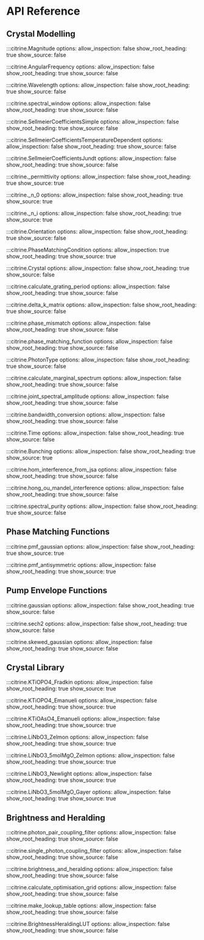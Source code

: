 # API Reference

## Crystal Modelling

:::citrine.Magnitude
    options:
        allow_inspection: false
        show_root_heading: true
        show_source: false

:::citrine.AngularFrequency
    options:
        allow_inspection: false
        show_root_heading: true
        show_source: false

:::citrine.Wavelength
    options:
        allow_inspection: false
        show_root_heading: true
        show_source: false

:::citrine.spectral_window
    options:
        allow_inspection: false
        show_root_heading: true
        show_source: false

:::citrine.SellmeierCoefficientsSimple
    options:
        allow_inspection: false
        show_root_heading: true
        show_source: false

:::citrine.SellmeierCoefficientsTemperatureDependent
    options:
        allow_inspection: false
        show_root_heading: true
        show_source: false

:::citrine.SellmeierCoefficientsJundt
    options:
        allow_inspection: false
        show_root_heading: true
        show_source: false

:::citrine._permittivity
    options:
        allow_inspection: false
        show_root_heading: true
        show_source: true

:::citrine._n_0
    options:
        allow_inspection: false
        show_root_heading: true
        show_source: true

:::citrine._n_i
    options:
        allow_inspection: false
        show_root_heading: true
        show_source: true

:::citrine.Orientation
    options:
        allow_inspection: false
        show_root_heading: true
        show_source: false

:::citrine.PhaseMatchingCondition
    options:
        allow_inspection: true
        show_root_heading: true
        show_source: true

:::citrine.Crystal
    options:
        allow_inspection: false
        show_root_heading: true
        show_source: false

:::citrine.calculate_grating_period
    options:
        allow_inspection: false
        show_root_heading: true
        show_source: false

:::citrine.delta_k_matrix
    options:
        allow_inspection: false
        show_root_heading: true
        show_source: false

:::citrine.phase_mismatch
    options:
        allow_inspection: false
        show_root_heading: true
        show_source: false

:::citrine.phase_matching_function
    options:
        allow_inspection: false
        show_root_heading: true
        show_source: false

:::citrine.PhotonType
    options:
        allow_inspection: false
        show_root_heading: true
        show_source: false


:::citrine.calculate_marginal_spectrum
    options:
        allow_inspection: false
        show_root_heading: true
        show_source: false

:::citrine.joint_spectral_amplitude
    options:
        allow_inspection: false
        show_root_heading: true
        show_source: false

:::citrine.bandwidth_conversion
    options:
        allow_inspection: false
        show_root_heading: true
        show_source: false

:::citrine.Time
    options:
        allow_inspection: false
        show_root_heading: true
        show_source: false

:::citrine.Bunching
    options:
        allow_inspection: false
        show_root_heading: true
        show_source: true

:::citrine.hom_interference_from_jsa
    options:
        allow_inspection: false
        show_root_heading: true
        show_source: false

:::citrine.hong_ou_mandel_interference
    options:
        allow_inspection: false
        show_root_heading: true
        show_source: false

:::citrine.spectral_purity
    options:
        allow_inspection: false
        show_root_heading: true
        show_source: false


## Phase Matching Functions

:::citrine.pmf_gaussian
    options:
        allow_inspection: false
        show_root_heading: true
        show_source: true

:::citrine.pmf_antisymmetric
    options:
        allow_inspection: false
        show_root_heading: true
        show_source: true


## Pump Envelope Functions

:::citrine.gaussian
    options:
        allow_inspection: false
        show_root_heading: true
        show_source: false

:::citrine.sech2
    options:
        allow_inspection: false
        show_root_heading: true
        show_source: false

:::citrine.skewed_gaussian
    options:
        allow_inspection: false
        show_root_heading: true
        show_source: false

## Crystal Library

:::citrine.KTiOPO4_Fradkin
    options:
        allow_inspection: false
        show_root_heading: true
        show_source: true

:::citrine.KTiOPO4_Emanueli
    options:
        allow_inspection: false
        show_root_heading: true
        show_source: true

:::citrine.KTiOAsO4_Emanueli
    options:
        allow_inspection: false
        show_root_heading: true
        show_source: true


:::citrine.LiNbO3_Zelmon
    options:
        allow_inspection: false
        show_root_heading: true
        show_source: true


:::citrine.LiNbO3_5molMgO_Zelmon
    options:
        allow_inspection: false
        show_root_heading: true
        show_source: true

:::citrine.LiNbO3_Newlight
    options:
        allow_inspection: false
        show_root_heading: true
        show_source: true

:::citrine.LiNbO3_5molMgO_Gayer
    options:
        allow_inspection: false
        show_root_heading: true
        show_source: true


## Brightness and Heralding

:::citrine.photon_pair_coupling_filter
    options:
        allow_inspection: false
        show_root_heading: true
        show_source: false


:::citrine.single_photon_coupling_filter
    options:
        allow_inspection: false
        show_root_heading: true
        show_source: false

:::citrine.brightness_and_heralding
    options:
        allow_inspection: false
        show_root_heading: true
        show_source: false

:::citrine.calculate_optimisation_grid
    options:
        allow_inspection: false
        show_root_heading: true
        show_source: false

:::citrine.make_lookup_table
    options:
        allow_inspection: false
        show_root_heading: true
        show_source: false

:::citrine.BrightnessHeraldingLUT
    options:
        allow_inspection: false
        show_root_heading: true
        show_source: false
